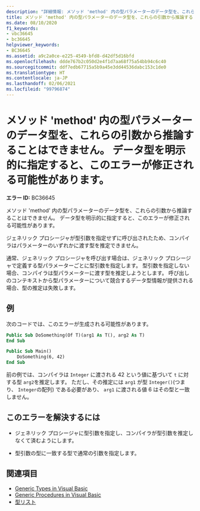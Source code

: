 ```yaml
---
description: "詳細情報: メソッド 'method' 内の型パラメーターのデータ型を、これらの引数から推論することはできません。 データ型を明示的に指定すると、このエラーが修正される可能性があります。"
title: メソッド 'method' 内の型パラメーターのデータ型を、これらの引数から推論することはできません。 データ型を明示的に指定すると、このエラーが修正される可能性があります。
ms.date: 08/10/2020
f1_keywords:
- vbc36645
- bc36645
helpviewer_keywords:
- BC36645
ms.assetid: a9c2a0ce-e225-4549-bfd8-d42df5d16bfd
ms.openlocfilehash: ddde767b2c050d2e4f1d7aa68f75a54bb94c6c40
ms.sourcegitcommit: ddf7edb67715a5b9a45e3dd44536dabc153c1de0
ms.translationtype: HT
ms.contentlocale: ja-JP
ms.lasthandoff: 02/06/2021
ms.locfileid: "99796874"
---
```

# <a name="data-types-of-the-type-parameters-in-method-method-cannot-be-inferred-from-these-arguments-specifying-the-data-types-explicitly-might-correct-this-error"></a>メソッド 'method' 内の型パラメーターのデータ型を、これらの引数から推論することはできません。 データ型を明示的に指定すると、このエラーが修正される可能性があります。

**エラー ID:** BC36645

メソッド 'method' 内の型パラメーターのデータ型を、これらの引数から推論することはできません。 データ型を明示的に指定すると、このエラーが修正される可能性があります。

ジェネリック プロシージャが型引数を指定せずに呼び出されたため、コンパイラはパラメーターのいずれかに渡す型を推定できません。

通常、ジェネリック プロシージャを呼び出す場合は、ジェネリック プロシージャで定義する型パラメーターごとに型引数を指定します。 型引数を指定しない場合、コンパイラは型パラメーターに渡す型を推定しようとします。 呼び出しのコンテキストから型パラメーターについて競合するデータ型情報が提供される場合、型の推定は失敗します。

## <a name="example"></a>例

次のコードでは、このエラーが生成される可能性があります。

```vb
Public Sub DoSomething(Of T)(arg1 As T(), arg2 As T)
End Sub

Public Sub Main()
    DoSomething(6, 42)
End Sub
```  
  
前の例では、コンパイラは `Integer` に渡される 42 という値に基づいて `t` に対する型 `arg2`を推定します。 ただし、その推定には `arg1` が型 `Integer()`(つまり、 `Integer`の配列) である必要があり、 `arg1` に渡される値 6 はその型と一致しません。

## <a name="to-correct-this-error"></a>このエラーを解決するには

- ジェネリック プロシージャに型引数を指定し、コンパイラが型引数を推定しなくて済むようにします。

- 型引数の型に一致する型で通常の引数を指定します。

## <a name="see-also"></a>関連項目

- [Generic Types in Visual Basic](../../programming-guide/language-features/data-types/generic-types.md)
- [Generic Procedures in Visual Basic](../../programming-guide/language-features/data-types/generic-procedures.md)
- [型リスト](../statements/type-list.md)
